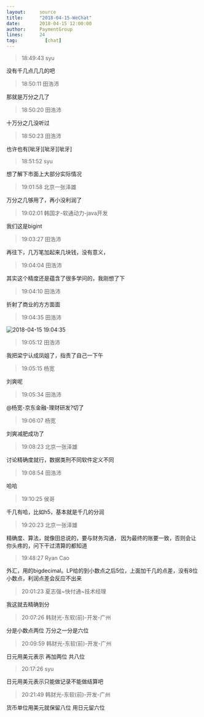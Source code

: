 ```yaml
---
layout:     source 
title:      "2018-04-15-WeChat"
date:       2018-04-15 12:00:00
author:     PaymentGroup
lines:      24 
tag:		  [chat]
---
```

> 18:49:43  syu  
   
没有千几点几几的吧  
   
> 18:50:11  田浩沛  
   
那就是万分之几了  
   
> 18:50:20  田浩沛  
   
十万分之几没听过  
   
> 18:50:23  田浩沛  
   
也许也有[呲牙][呲牙][呲牙]  
   
> 18:51:52  syu  
   
想了解下市面上大部分实际情况  
   
> 19:01:58  北京一张泽雄  
   
万分之几够用了，再小没利润了  
   
> 19:02:01  韩国才-软通动力-java开发  
   
我们这是bigint  
   
> 19:03:27  田浩沛  
   
再往下，几万笔加起来几块钱，没有意义，  
   
> 19:04:04  田浩沛  
   
其实这个精度还是蕴含了很多学问的，我刚想了下  
   
> 19:04:10  田浩沛  
   
折射了商业的方方面面  
   
> 19:04:35  田浩沛  
   
![2018-04-15 19:04:35](http://static.cocolian.org/img/20180415_190435.png) 
   
> 19:05:12  田浩沛  
   
我把梁宁认成凤姐了，指责了自己一下午  
   
> 19:05:15  杨宽  
   
刘爽呢  
   
> 19:05:34  田浩沛  
   
@杨宽-京东金融-理财研发?切了  
   
> 19:06:07  杨宽  
   
刘爽减肥成功了  
   
> 19:08:23  北京一张泽雄  
   
讨论精确度就行，数据类刑不同软件定义不同  
   
> 19:08:54  田浩沛  
   
哈哈  
   
> 19:10:25  侯哥  
   
千几有哈，比如h5，基本就是千几的分润  
   
> 19:20:23  北京一张泽雄  
   
精确度、算法，就像田总说的，要与财务沟通， 因为最终的账要一致，否则会让你头疼的，问下干过清算的都知道  
   
> 19:48:27  Ryan Cao  
   
外汇，用的bigdecimal。LP给的到小数点之后5位，上面加千几的点差，没有8位小数点，利润点差会反应不出来  
   
> 20:01:23  夏志强~快付通~技术经理  
   
我这就去精确到分  
   
> 20:07:26  韩财光-东软(前)-开发-广州  
   
分是小数点两位 万分之一分是六位  
   
> 20:09:59  韩财光-东软(前)-开发-广州  
   
日元用美元表示 再加两位 共八位  
   
> 20:17:26  syu  
   
日元用美元表示只能做记录不能做结算吧  
   
> 20:21:49  韩财光-东软(前)-开发-广州  
   
货币单位用美元就保留八位 用日元留六位  
   
